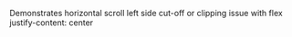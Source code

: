 Demonstrates horizontal scroll left side cut-off or clipping issue with flex justify-content: center
